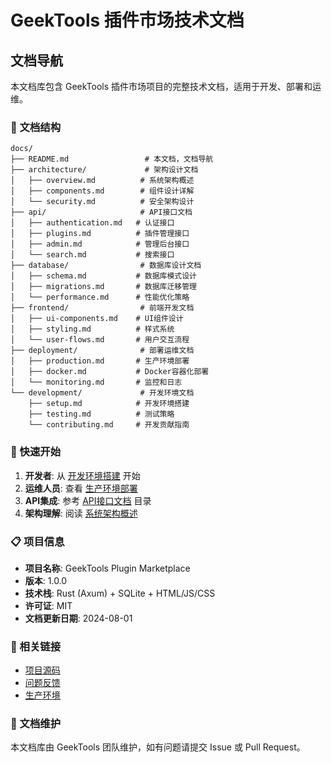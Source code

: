 # GeekTools 插件市场技术文档

## 文档导航

本文档库包含 GeekTools 插件市场项目的完整技术文档，适用于开发、部署和运维。

### 📁 文档结构

```
docs/
├── README.md                 # 本文档，文档导航
├── architecture/             # 架构设计文档
│   ├── overview.md          # 系统架构概述
│   ├── components.md        # 组件设计详解
│   └── security.md          # 安全架构设计
├── api/                     # API接口文档
│   ├── authentication.md   # 认证接口
│   ├── plugins.md          # 插件管理接口
│   ├── admin.md            # 管理后台接口
│   └── search.md           # 搜索接口
├── database/                # 数据库设计文档
│   ├── schema.md           # 数据库模式设计
│   ├── migrations.md       # 数据库迁移管理
│   └── performance.md      # 性能优化策略
├── frontend/                # 前端开发文档
│   ├── ui-components.md    # UI组件设计
│   ├── styling.md          # 样式系统
│   └── user-flows.md       # 用户交互流程
├── deployment/              # 部署运维文档
│   ├── production.md       # 生产环境部署
│   ├── docker.md           # Docker容器化部署
│   └── monitoring.md       # 监控和日志
└── development/             # 开发环境文档
    ├── setup.md            # 开发环境搭建
    ├── testing.md          # 测试策略
    └── contributing.md     # 开发贡献指南
```

### 🚀 快速开始

1. **开发者**: 从 [开发环境搭建](development/setup.md) 开始
2. **运维人员**: 查看 [生产环境部署](deployment/production.md)
3. **API集成**: 参考 [API接口文档](api/) 目录
4. **架构理解**: 阅读 [系统架构概述](architecture/overview.md)

### 📋 项目信息

- **项目名称**: GeekTools Plugin Marketplace
- **版本**: 1.0.0
- **技术栈**: Rust (Axum) + SQLite + HTML/JS/CSS
- **许可证**: MIT
- **文档更新日期**: 2024-08-01

### 🔗 相关链接

- [项目源码](https://github.com/geektools/pluginmarket)
- [问题反馈](https://github.com/geektools/pluginmarket/issues)
- [生产环境](https://plugins.geektools.com)

### 📝 文档维护

本文档库由 GeekTools 团队维护，如有问题请提交 Issue 或 Pull Request。